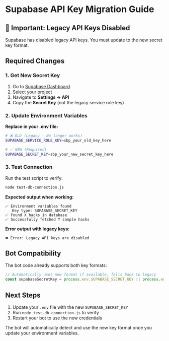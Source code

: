 # Supabase API Key Migration Guide

## 🚨 Important: Legacy API Keys Disabled

Supabase has disabled legacy API keys. You must update to the new secret key format.

## Required Changes

### 1. Get New Secret Key

1. Go to [Supabase Dashboard](https://supabase.com/dashboard)
2. Select your project
3. Navigate to **Settings → API**
4. Copy the **Secret Key** (not the legacy service role key)

### 2. Update Environment Variables

**Replace in your .env file:**

```bash
# ❌ OLD (Legacy - No longer works)
SUPABASE_SERVICE_ROLE_KEY=sbp_your_old_key_here

# ✅ NEW (Required)
SUPABASE_SECRET_KEY=sbp_your_new_secret_key_here
```

### 3. Test Connection

Run the test script to verify:

```bash
node test-db-connection.js
```

**Expected output when working:**
```
✅ Environment variables found
   Key type: SUPABASE_SECRET_KEY
✅ Found X hacks in database
✅ Successfully fetched Y sample hacks
```

**Error output with legacy keys:**
```
❌ Error: Legacy API keys are disabled
```

## Bot Compatibility

The bot code already supports both key formats:

```typescript
// Automatically uses new format if available, falls back to legacy
const supabaseSecretKey = process.env.SUPABASE_SECRET_KEY || process.env.SUPABASE_SERVICE_ROLE_KEY;
```

## Next Steps

1. Update your `.env` file with the new `SUPABASE_SECRET_KEY`
2. Run `node test-db-connection.js` to verify
3. Restart your bot to use the new credentials

The bot will automatically detect and use the new key format once you update your environment variables.